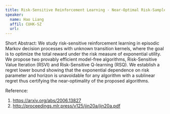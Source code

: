 ```yaml
---
title: Risk-Sensitive Reinforcement Learning - Near-Optimal Risk-Sample Tradeoff in Regret
speaker:
  name: Hao Liang
  affil: CUHK-SZ
  url: 
---
```


Short Abstract: We study risk-sensitive reinforcement learning in episodic Markov decision processes with unknown transition kernels, where the goal is to optimize the total reward under the risk measure of exponential utility. We propose two provably efficient model-free algorithms, Risk-Sensitive Value Iteration (RSVI) and Risk-Sensitive Q-learning (RSQ). We establish a regret lower bound showing that the exponential dependence on risk parameter and horizon is unavoidable for any algorithm with a sublinear regret thus certifying the near-optimality of the proposed algorithms.

Reference:
1) https://arxiv.org/abs/2006.13827
2) http://proceedings.mlr.press/v125/jin20a/jin20a.pdf
